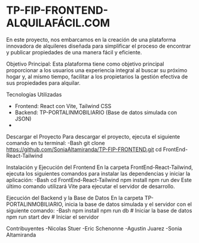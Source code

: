 # TP-FIP-FRONTEND-   ALQUILAFÁCIL.COM 

En este proyecto, nos embarcamos en la creación de una plataforma innovadora de alquileres diseñada para simplificar el proceso de encontrar y publicar propiedades de una manera fácil y eficiente.

Objetivo Principal:
Esta plataforma tiene como objetivo principal proporcionar a los usuarios una experiencia integral al buscar su próximo hogar y, al mismo tiempo, facilitar a los propietarios la gestión efectiva de sus propiedades para alquilar.

 Tecnologías Utilizadas
- Frontend: React con Vite, Tailwind CSS
- Backend: TP-PORTALINMOBILIARIO (Base de datos simulada con JSON)
- 
Descargar el Proyecto
Para descargar el proyecto, ejecuta el siguiente comando en tu terminal:
-Bash
git clone https://github.com/SoniaAltamiranda/TP-FIP-FRONTEND.git
cd FrontEnd-React-Tailwind

Instalación y Ejecución del Frontend
En la carpeta FrontEnd-React-Tailwind, ejecuta los siguientes comandos para instalar las dependencias y iniciar la aplicación:
-Bash
cd FrontEnd-React-Tailwind
npm install
npm run dev
Este último comando utilizará Vite para ejecutar el servidor de desarrollo.

Ejecución del Backend y la Base de Datos
En la carpeta TP-PORTALINMOBILIARIO, inicia la base de datos simulada y el servidor con el siguiente comando:
-Bash
npm install
npm run db  # Iniciar la base de datos
npm run start dev  # Iniciar el servidor

Contribuyentes
-Nicolas Stuer
-Eric Schenonne
-Agustin Juarez
-Sonia Altamiranda
